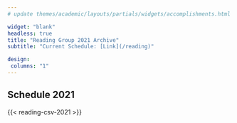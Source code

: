 ```yaml
---
# update themes/academic/layouts/partials/widgets/accomplishments.html to change the design of this page

widget: "blank"
headless: true 
title: "Reading Group 2021 Archive"
subtitle: "Current Schedule: [Link](/reading)"

design:
 columns: "1"
---
```


## Schedule 2021
{{< reading-csv-2021 >}}